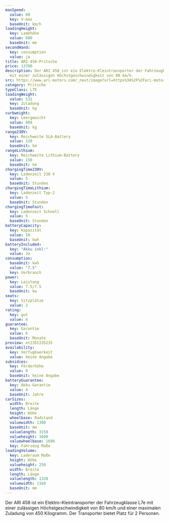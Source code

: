 ```yaml
---
maxSpeed:
  value: 80
  key: V-max
  baseUnit: km/h
loadingHeight:
  key: Ladehöhe
  value: 680
  baseUnit: mm
secondHand:
  key: consumption
  value: ja
title: ARI-458-Pritsche
price: 13700
description: Der ARI 458 ist ein Elektro-Kleintransporter der Fahrzeugklasse L7e
  mit einer zulässigen Höchstgeschwindigkeit von 80 km/h.
src: https://www.ari-motors.com/_next/image?url=https%3A%2F%2Fari-motors-v2-uploads.s3.eu-central-1.amazonaws.com%2Fari_458_pritsche_vorne_links_acb13085b0.jpg&w=2048&q=75
category: Pritsche
typeClass: L7E
loadingWeight:
  value: 531
  key: Zuladung
  baseUnit: kg
curbweight:
  key: Leergewicht
  value: 604
  baseUnit: kg
range230V:
  key: Reichweite SLA-Battery
  value: 120
  baseUnit: km
rangeLithium:
  key: Reichweite Lithium-Battery
  value: 150
  baseUnit: km
chargingTime230V:
  key: Ladenzeit 230 V
  value: 5
  baseUnit: Stunden
chargingTimeLithium:
  key: Ladenzeit Typ-2
  value: 5
  baseUnit: Stunden
chargingTimeFast:
  key: Ladenzeit Schnell
  value: 5
  baseUnit: Stunden
batteryCapacity:
  key: Kapazität
  value: 10
  baseUnit: kwh
batteryIncluded:
  key: "Akku inkl:"
  value: Ja
consumption:
  baseUnit: kwh
  value: "7.5"
  key: Verbrauch
power:
  key: Leistung
  value: 7.5/7.5
  baseUnit: kw
seats:
  key: Sitzplätze
  value: 2
rating:
  key: gut
  value: 4
guarantee:
  key: Garantie
  value: 6
  baseUnit: Monate
preview: et235t235235
availability:
  key: Verfugbaerkeit
  value: keine Angabe
subsidies:
  key: Förderhöhe
  value: 0
  baseUnit: keine Angabe
batteryGuarantee:
  key: Akku Garantie
  value: 4
  baseUnit: Jahre
carSizes:
  width: Breite
  length: Länge
  height: Höhe
  wheelbase: Radstand
  valuewidth: 1300
  baseUnit: mm
  valuelength: 3150
  valueheight: 1600
  valuewheelbase: 1686
  key: Fahrzeug Maße
loadingVolume:
  key: Laderaum Maße
  height: Höhe
  valueheight: 250
  width: Breite
  length: Länge
  valuelength: 1320
  valuewidth: 1160
  baseUnit: mm
---
```

Der ARI 458 ist ein Elektro-Kleintransporter der Fahrzeugklasse L7e mit einer zulässigen Höchstgeschwindigkeit von 80 km/h und einer maximalen Zuladung von 450 Kilogramm. Der Transporter bietet Platz für 2 Personen.